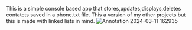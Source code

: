 This is a simple console based app that stores,updates,displays,deletes contatcts saved in a phone.txt file.
This a version of my other projects but this is made with linked lists in mind.
![Annotation 2024-03-11 162935](https://github.com/pocatalin/phone-agenda-linked-lists/assets/32682232/6f56bf0a-549f-4f2e-8e85-7bfcf0fecb5d)
